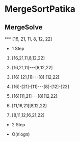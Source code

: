 # MergeSortPatika
## MergeSolve

*** [16, 21, 11, 8, 12, 22] 

* 1 Step 

1. [16,21,11,8,12,22]
          
1. [16,21,11]---[8,12,22]
      
1. [16] [21,11]---[8] [12,22]
       
1. [16]-[21]-[11]---[8]-[12]-[22]

1. [16][11,21]---[8][12,22]
  
1. [11,16,21][8,12,22]
   
1. [8,11,12,16,21,22]

* 2 Step
- O(nlogn)
